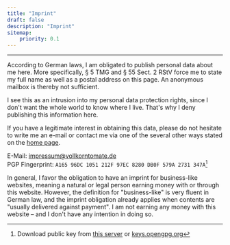 ```yaml
---
title: "Imprint"
draft: false
description: "Imprint"
sitemap:
    priority: 0.1
---
```


---

According to German laws, I am obligated to publish personal data about me here. More specifically, § 5 TMG and § 55 Sect. 2 RStV force me to state my full name as well as a postal address on this page. An anonymous mailbox is thereby not sufficient.

I see this as an intrusion into my personal data protection rights, since I don't want the whole world to know where I live. That's why I deny publishing this information here.

If you have a legitimate interest in obtaining this data, please do not hesitate to write me an e-mail or contact me via one of the several other ways stated on the [home page](/).

E-Mail: impressum@vollkorntomate.de\
PGP Fingerprint: `A165 96DC 1051 212F 97EC 8280 DB0F 579A 2731 347A`[^pgpdownload]

In general, I favor the obligation to have an imprint for business-like websites, meaning a natural or legal person earning money with or through this website. However, the definition for "business-like" is very fluent in German law, and the imprint obligation already applies when contents are "usually delivered against payment". I am not earning any money with this website – and I don't have any intention in doing so.

[^pgpdownload]: Download public key from [this server](/files/gpg-pubkey-impressum.asc) or [keys.opengpg.org](https://keys.openpgp.org/vks/v1/by-fingerprint/A16596DC1051212F97EC8280DB0F579A2731347A)